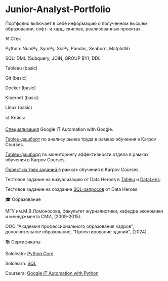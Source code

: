 # Junior-Analyst-Portfolio

Портфолио включает в себе информацию о полученном высшем образовании, софт- и хард-скиллах, реализованных проектах.

⚒ Стек

Python: NumPy, SymPy, SciPy, Pandas, Seaborn, Matplotlib

SQL: DML (Subquery, JOIN, GROUP BY), DDL

Tableau (basic)

Git (basic)

Docker (basic)

Kibernet (basic)

Linux (basic)


📊 Кейсы

[Специализация](https://github.com/KseFox/it-cert-automation-practice) Google IT Automation with Google.

[Tableu-дашборт](https://public.tableau.com/app/profile/.28968314/viz/KarpovDashboardPractice_17325665185700/sheet5) по анализу рынка труда в рамках обучения в Karpov Courses.

[Tableu-дашборд](https://public.tableau.com/app/profile/.28968314/viz/_17330411759380/sheet10) по мониторингу эффективности отдела в рамках обучения в Karpov Courses.

[Проект из трех заданий ](https://github.com/KseFox/Final-project-of-the-Data-Analyst-course-from-Karpov-Course)в рамках обучения в Karpov Courses.

Тестовое задание на визуализацию от Data Heroes в [Tableu](https://public.tableau.com/app/profile/.28968314/viz/DataHeroes_17397445475950/sheet5) и [DataLens](https://datalens.yandex.cloud/sqmg84gcyf2ge-testovoe-zadanie-dlya-dh).

Тестовое задание на создание [SQL-запросов](https://github.com/KseFox/DH-Test/blob/main/SQL%20request) от Data Heroes. 


🎓 Образование

МГУ им.М.В.Ломоносова, факультет журналистики, кафедра экономики и менеджмента СМИ, (2009-2015).

ООО "Академия профессионального образования кадров", дополнительное образование, "Проектирование зданий", (2024).



📚 Сертификаты

Sololeatn: [Python Core](https://www.sololearn.com/certificates/CT-ZYEGT4PL)

Sololearn: [SQL](https://www.sololearn.com/certificates/CT-VXQJTI8C)

Coursera: [Google IT Automation with Python](https://www.coursera.org/account/accomplishments/specialization/JDV43S4WGKVQ)
